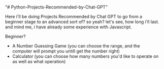 "# Python-Projects-Recommended-by-Chat-GPT" 

Here i'll be doing Projects Recommended by Chat GPT to go from a beginner stage to an advanced sort of?
so yeah? 
let's see, 
how long i'll last.
and mind me, 
i have already some experience with Javascript.

Beginner?
- A Number Guessing Game (you can choose the range, and the computer will prompt you untill get the number right)
- Calculator (you can choose how many numbers you'd like to operate on as well as what operation)
